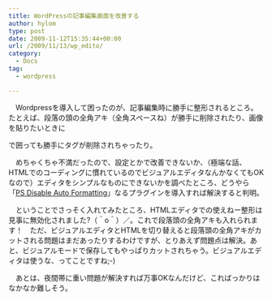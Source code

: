 ```yaml
---
title: WordPressの記事編集画面を改善する
author: hylom
type: post
date: 2009-11-12T15:35:44+00:00
url: /2009/11/13/wp_edito/
category:
  - Docs
tag:
  - wordpress

---
```

　Wordpressを導入して困ったのが、記事編集時に勝手に整形されるところ。たとえば、段落の頭の全角アキ（全角スペースね）が勝手に削除されたり、画像を貼りたいときに<div></div>で囲っても勝手にタグが削除されちゃったり。

　めちゃくちゃ不満だったので、設定とかで改善できないか、（極端な話、HTMLでのコーディングに慣れているのでビジュアルエディタなんかなくてもOKなので）エディタをシンプルなものにできないかを調べたところ、どうやら「[PS Disable Auto Formatting][1]」なるプラグインを導入すれば解決すると判明。

　ということでさっそく入れてみたところ、HTMLエディタでの使えねー整形は見事に無効化されました?（＾o＾）／。これで段落頭の全角アキも入れられます！　ただ、ビジュアルエディタとHTMLを切り替えると段落頭の全角アキがカットされる問題はまだあったりするわけですが、とりあえず問題点は解決。あと、ビジュアルモードで保存してもやっぱりカットされちゃう。ビジュアルエディタは使うな、ってことですね;-)

　あとは、夜間帯に重い問題が解決すれば万事OKなんだけど、こればっかりはなかなか難しそう。

 [1]: http://www.web-strategy.jp/wp_plugin/ps_disable_auto_formatting/#lang_jp
